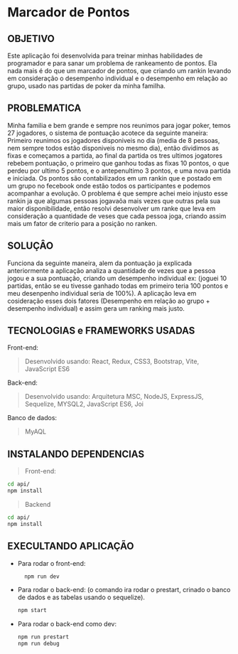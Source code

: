 # Marcador de Pontos

## OBJETIVO
Este aplicação foi desenvolvida para treinar minhas habilidades de programador e para sanar um problema de rankeamento de pontos.
Ela nada mais é do que um marcador de pontos, que criando um rankin levando em consideração o desempenho individual e o desempenho em relação ao grupo, usado nas partidas de poker da minha familha.

## PROBLEMATICA
Minha familia e bem grande e sempre nos reunimos para jogar poker, temos 27 jogadores, o sistema de pontuação acotece da seguinte maneira: Primeiro reunimos os jogadores disponiveis no dia (media de 8 pessoas, nem sempre todos estão disponiveis no mesmo dia), então dividimos as fixas e começamos a partida, ao final da partida os tres ultimos jogatores rebebem pontuação, o primeiro que ganhou todas as fixas 10 pontos, o que perdeu por ultimo 5 pontos, e o antepenultimo 3 pontos, e uma nova partida e iniciada. Os pontos são contabilizados em um rankin que e postado em um grupo no fecebook onde estão todos os participantes e podemos acompanhar a evolução.
O problema é que sempre achei meio injusto esse rankin ja que algumas pessoas jogavaõa mais vezes que outras pela sua maior disponibilidade, então resolvi desenvolver um ranke que leva em consideração a quantidade de veses que cada pessoa joga, criando assim mais um fator de criterio para a posição no ranken.

## SOLUÇÂO
Funciona da seguinte maneira, alem da pontuação ja explicada anteriormente a aplicação analiza a quantidade de vezes que a pessoa jogou e a sua pontuação, criando um desempenho individual ex: (joguei 10 partidas, então se eu tivesse ganhado todas em primeiro teria 100 pontos e meu desenpenho individual seria de 100%).
A aplicação leva em cosideração esses dois fatores (Desempenho em relação ao grupo + desempenho individual) e assim gera um ranking mais justo.

## TECNOLOGIAS e FRAMEWORKS USADAS
Front-end:
> Desenvolvido usando: React, Redux, CSS3, Bootstrap, Vite, JavaScript ES6

Back-end:
> Desenvolvido usando: Arquitetura MSC, NodeJS, ExpressJS, Sequelize, MYSQL2, JavaScript ES6, Joi

Banco de dados:
> MyAQL

## INSTALANDO DEPENDENCIAS
> Front-end:
```bash
cd api/ 
npm install
``` 
> Backend
```bash
cd api/ 
npm install
``` 
## EXECULTANDO APLICAÇÃO
* Para rodar o front-end:

  ```bash
    npm run dev
  ```
* Para rodar o back-end:
  (o comando ira rodar o prestart, crinado o banco de dados e as tabelas usando o sequelize).
  
  ```bash
  npm start
  ```
  
* Para rodar o back-end como dev:
  
  ```bash
  npm run prestart
  npm run debug
  ```
